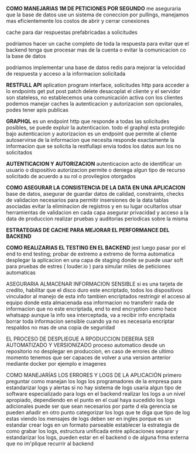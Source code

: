 
**COMO MANEJARIAS 1M DE PETICIONES POR SEGUNDO**
me aseguraria que la base de datos use un sistema de coneccion por pullings, manejamos mas eficientemente los costos de abrir y cerrar conexiones

cache para dar respuestas prefabricadas a solicitudes

podriamos hacer un cache completo de toda la respuesta para evitar que el backend tenga que procesar mas de la cuenta o evitar la comunicacion co la base de datos

podriamos implementar una base de datos redis para mejorar la velocidad de respuesta y acceso a la informacion solicitada

**RESTFULL API**
aplication program interface,
solicitudes http para acceder a lo endpoints
get put post patch delete
desacoplat el cliente y el servidor
son stateless, no establecemos una comunicación activa con los clientes
podemos manejar caches
la autenticacion y autorizacion son opcionales, podes tener apis publicas

**GRAPHQL**
es un endpoint http que responde a todas las solicitudes posibles, se puede expluir la autenticacion.
todo el graphql esta protegido bajo autenticacion y autorizacion
es un endpoint que permite al cliente autoservirse de la informacion que necesita
responde exactamente la informacion que se solicita
la restfullapi envia todos los datos aun los no solicitados

**AUTENTICACION Y AUTORIZACION**
autenticacion acto de identificar un usuario o dispositivo
autorizacion permite o deniega algun tipo de recurso solicitado de acuerdo a su rol o provilegios otorgados 

**COMO ASEGURAR LA CONSISTENCIA DE LA DATA EN UNA APLICACION**
base de datos, asegurar de guardar datos de calidad, constraints, checks de validacion necesarios para permitir insersiones de la data
tablas asociadas
evitar la eliminacion de registros y en su lugar ocultarlos
utsar herramientas de validacion en cada capa
asegurar privacidad y acceso a la data de produccion
realizar pruebas y auditorias periodicas sobre la misma

**ESTRATEGIAS DE CACHE PARA MEJORAR EL PERFORMANCE DEL BACKEND**


**COMO REALIZARIAS EL TESTING EN EL BACKEND**
jest
luego pasar por el end to end testing; probar de extremo a extremo de forma automatica
desplegar la aplicacion en una capa de staging donde se puede usar soft para pruebas de estres ( louder.io ) para simular miles de peticiones automaticas

ASEGURARIA ALMACENAR INFORMACION SENSIBLE
si es una tarjeta de credito, habilitar que el disco duro este encriptado, todos los dispositivos vinculador al manejo de esta info tambien encriptados
restringir el acceso al equipo donde esta almacenada esa informacion
no transferir nada de informacion que no este encriptada, end to end encryption como hace whatsapp
aunque la info sea interceptada, va a recibir info encriptada
borrar toda informacion sensible cuando ya no es necesaria
encriptar respaldos
no mas de una copia de seguridad

EL PROCESO DE DESPLIEGUE A RPODUCCION DEBERIA SER AUTOMATIZADO Y VERSIONIZADO
proceso automatico desde un repositorio
no desplegar en produccion, en caso de errores de ultimo momento tenemos que ser capaces de volver a una version anterior mediante docker por ejemplo e imagenes

COMO MANEJARÍAS LOS ERRORES Y LOGS DE LA APLICACIÓN
primero preguntar como manejan los logs los programadores de la empresa para estandarizar logs y alertas
si no hay sistema de logs usaria algun tipo de software especializado para logs en el backend
realizar los logs a un nivel apropiado, dependiendo en el punto en el cual haya sucedido
los logs adicionales puede ser que sean necesarios por parte d ela gerencia se pueden añadir en otro punto
categorizar los logs que te diga que tipo de log estas viendo
los mensajes de logs deben ser en ingles porque es un estandar
crear logs en un formato parseable
establecer la estrategia de como grabar los logs, estructura unificada entre aplicaciones
separar y estandarizar los logs, pueden estar en el backend o de alguna frma externa que no im'plique recurrir al backend

